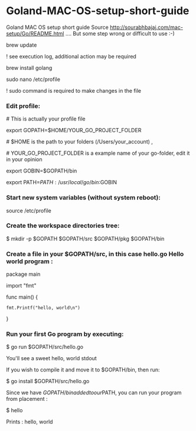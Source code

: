 # Goland-MAC-OS-setup-short-guide
Goland MAC OS setup short guide
Source http://sourabhbajaj.com/mac-setup/Go/README.html 
…. But some step wrong or difficult to use :-)

brew update

! see execution log, additional action may be required 

brew install golang

sudo nano /etc/profile

! sudo command is required to make changes in the file



### Edit profile:

\# This is actually your profile file

export GOPATH=$HOME/YOUR_GO_PROJECT_FOLDER

\# $HOME is the path to your folders (/Users/your_account) ,

\# YOUR_GO_PROJECT_FOLDER is a example name of your go-folder, edit it in your opinion

export GOBIN=$GOPATH/bin

export PATH=$PATH:/usr/local/go/bin:$GOBIN



### Start new system variables (without system reboot):

source /etc/profile



### Create the workspace directories tree:

$ mkdir -p $GOPATH $GOPATH/src $GOPATH/pkg $GOPATH/bin

### Create a file in your $GOPATH/src, in this case hello.go Hello world program :

package main

import "fmt"

func main() {

    fmt.Printf("hello, world\n")
    
}

### Run your first Go program by executing:

$ go run $GOPATH/src/hello.go

You'll see a sweet hello, world stdout

If you wish to compile it and move it to $GOPATH/bin, then run:

 $ go install $GOPATH/src/hello.go
 
Since we have $GOPATH/bin added to our $PATH, you can run your program from placement :

$ hello

Prints : hello, world
